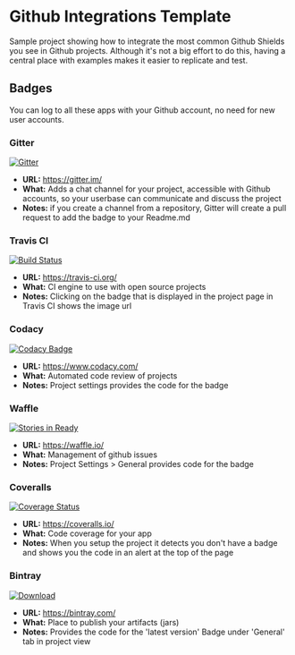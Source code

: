 # Github Integrations Template

Sample project showing how to integrate the most common Github Shields you see in Github projects.
Although it's not a big effort to do this, having a central place with examples makes it easier to replicate and test.

## Badges

You can log to all these apps with your Github account, no need for new user accounts.

### Gitter

[![Gitter](https://badges.gitter.im/Join%20Chat.svg)](https://gitter.im/pvillega/github-integrations-template?utm_source=badge&utm_medium=badge&utm_campaign=pr-badge&utm_content=badge)

* **URL:** https://gitter.im/
* **What:** Adds a chat channel for your project, accessible with Github accounts, so your userbase can communicate and discuss the project
* **Notes:** if you create a channel from a repository, Gitter will create a pull request to add the badge to your Readme.md

### Travis CI

[![Build Status](https://travis-ci.org/pvillega/github-integrations-template.svg)](https://travis-ci.org/pvillega/github-integrations-template)

* **URL:** https://travis-ci.org/
* **What:** CI engine to use with open source projects
* **Notes:** Clicking on the badge that is displayed in the project page in Travis CI shows the image url

### Codacy

[![Codacy Badge](https://api.codacy.com/project/badge/05b65e469d1041c29e77d558a53aef5a)](https://www.codacy.com/app/pere-villega/github-integrations-template)

* **URL:** https://www.codacy.com/
* **What:** Automated code review of projects
* **Notes:** Project settings provides the code for the badge

### Waffle

[![Stories in Ready](https://badge.waffle.io/pvillega/github-integrations-template.svg?label=ready&title=Ready)](http://waffle.io/pvillega/github-integrations-template)

* **URL:** https://waffle.io/
* **What:** Management of github issues
* **Notes:** Project Settings > General provides code for the badge

### Coveralls

[![Coverage Status](https://coveralls.io/repos/pvillega/github-integrations-template/badge.svg?branch=master&service=github)](https://coveralls.io/github/pvillega/github-integrations-template?branch=master)

* **URL:** https://coveralls.io/
* **What:** Code coverage for your app
* **Notes:** When you setup the project it detects you don't have a badge and shows you the code in an alert at the top of the page

### Bintray

[ ![Download](https://api.bintray.com/packages/pvillega/github-integrations-template/github-integrations-template/images/download.svg) ](https://bintray.com/pvillega/github-integrations-template/github-integrations-template/_latestVersion)

* **URL:** https://bintray.com/
* **What:** Place to publish your artifacts (jars)
* **Notes:** Provides the code for the 'latest version' Badge under 'General' tab in project view
